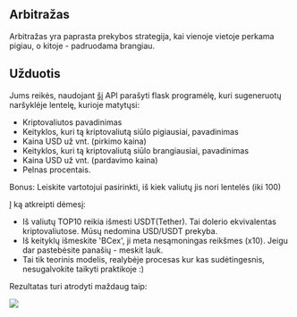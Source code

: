 ## Arbitražas

Arbitražas yra paprasta prekybos strategija, kai vienoje vietoje perkama pigiau, o kitoje - padruodama brangiau.

## Užduotis

Jums reikės, naudojant [šį](https://www.coinlore.com/cryptocurrency-data-api) API parašyti flask programėlę, kuri sugeneruotų naršyklėje lentelę, kurioje matytųsi:

* Kriptovaliutos pavadinimas
* Keityklos, kuri tą kriptovaliutą siūlo pigiausiai, pavadinimas
* Kaina USD už vnt. (pirkimo kaina)
* Keityklos, kuri tą kriptovaliutą siūlo brangiausiai, pavadinimas
* Kaina USD už vnt. (pardavimo kaina)
* Pelnas procentais.


Bonus: Leiskite vartotojui pasirinkti, iš kiek valiutų jis nori lentelės (iki 100)

Į ką atkreipti dėmesį:

* Iš valiutų TOP10 reikia išmesti USDT(Tether). Tai dolerio ekvivalentas kriptovaliutose. Mūsų nedomina USD/USDT prekyba.
* Iš keityklų išmeskite 'BCex', ji meta nesąmoningas reikšmes (x10). Jeigu dar pastebėsite panašių - meskit lauk.
* Tai tik teorinis modelis, realybėje procesas kur kas sudėtingesnis, nesugalvokite taikyti praktikoje :)

Rezultatas turi atrodyti maždaug taip:

![](https://github.com/robotautas/kursas/blob/master/konsultacijos/0207/MDs/arbitrage.png)